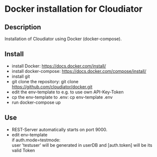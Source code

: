 # Docker installation for Cloudiator

## Description

Installation of Cloudiator using Docker (docker-compose).

## Install

* install Docker: https://docs.docker.com/install/
* install docker-compose: https://docs.docker.com/compose/install/
* install git
* git clone the repository: git clone https://github.com/cloudiator/docker.git
* edit the env-template to e.g. to use own API-Key-Token
* cp the env-template to .env: cp env-template .env
* run docker-compose up

## Use

* REST-Server automatically starts on port 9000.
* edit env-template\
  if auth.mode=testmode: \
   user 'testuser' will be generated in userDB and [auth.token] will be its valid Token
   




